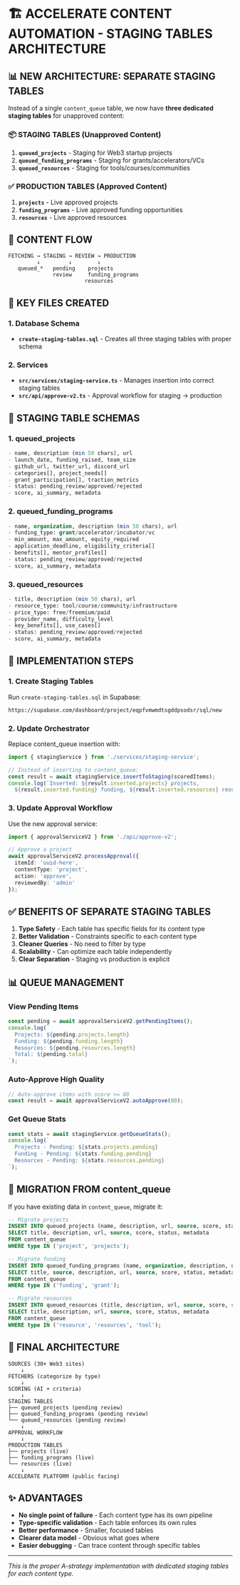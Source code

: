 # 🏗️ ACCELERATE CONTENT AUTOMATION - STAGING TABLES ARCHITECTURE

## 📊 NEW ARCHITECTURE: SEPARATE STAGING TABLES

Instead of a single `content_queue` table, we now have **three dedicated staging tables** for unapproved content:

### 📦 STAGING TABLES (Unapproved Content)
1. **`queued_projects`** - Staging for Web3 startup projects
2. **`queued_funding_programs`** - Staging for grants/accelerators/VCs
3. **`queued_resources`** - Staging for tools/courses/communities

### ✅ PRODUCTION TABLES (Approved Content)
1. **`projects`** - Live approved projects
2. **`funding_programs`** - Live approved funding opportunities
3. **`resources`** - Live approved resources

## 🔄 CONTENT FLOW

```
FETCHING → STAGING → REVIEW → PRODUCTION
         ↓         ↓        ↓
   queued_*   pending    projects
              review     funding_programs
                        resources
```

## 📁 KEY FILES CREATED

### 1. Database Schema
- **`create-staging-tables.sql`** - Creates all three staging tables with proper schema

### 2. Services
- **`src/services/staging-service.ts`** - Manages insertion into correct staging tables
- **`src/api/approve-v2.ts`** - Approval workflow for staging → production

## 🎯 STAGING TABLE SCHEMAS

### 1. queued_projects
```sql
- name, description (min 50 chars), url
- launch_date, funding_raised, team_size
- github_url, twitter_url, discord_url
- categories[], project_needs[]
- grant_participation[], traction_metrics
- status: pending_review/approved/rejected
- score, ai_summary, metadata
```

### 2. queued_funding_programs
```sql
- name, organization, description (min 50 chars), url
- funding_type: grant/accelerator/incubator/vc
- min_amount, max_amount, equity_required
- application_deadline, eligibility_criteria[]
- benefits[], mentor_profiles[]
- status: pending_review/approved/rejected
- score, ai_summary, metadata
```

### 3. queued_resources
```sql
- title, description (min 50 chars), url
- resource_type: tool/course/community/infrastructure
- price_type: free/freemium/paid
- provider_name, difficulty_level
- key_benefits[], use_cases[]
- status: pending_review/approved/rejected
- score, ai_summary, metadata
```

## 🚀 IMPLEMENTATION STEPS

### 1. Create Staging Tables
Run `create-staging-tables.sql` in Supabase:
```bash
https://supabase.com/dashboard/project/eqpfvmwmdtsgddpsodsr/sql/new
```

### 2. Update Orchestrator
Replace content_queue insertion with:
```typescript
import { stagingService } from './services/staging-service';

// Instead of inserting to content_queue:
const result = await stagingService.insertToStaging(scoredItems);
console.log(`Inserted: ${result.inserted.projects} projects, 
  ${result.inserted.funding} funding, ${result.inserted.resources} resources`);
```

### 3. Update Approval Workflow
Use the new approval service:
```typescript
import { approvalServiceV2 } from './api/approve-v2';

// Approve a project
await approvalServiceV2.processApproval({
  itemId: 'uuid-here',
  contentType: 'project',
  action: 'approve',
  reviewedBy: 'admin'
});
```

## ✅ BENEFITS OF SEPARATE STAGING TABLES

1. **Type Safety** - Each table has specific fields for its content type
2. **Better Validation** - Constraints specific to each content type
3. **Cleaner Queries** - No need to filter by type
4. **Scalability** - Can optimize each table independently
5. **Clear Separation** - Staging vs production is explicit

## 📊 QUEUE MANAGEMENT

### View Pending Items
```typescript
const pending = await approvalServiceV2.getPendingItems();
console.log(`
  Projects: ${pending.projects.length}
  Funding: ${pending.funding.length}
  Resources: ${pending.resources.length}
  Total: ${pending.total}
`);
```

### Auto-Approve High Quality
```typescript
// Auto-approve items with score >= 80
const result = await approvalServiceV2.autoApprove(80);
```

### Get Queue Stats
```typescript
const stats = await stagingService.getQueueStats();
console.log(`
  Projects - Pending: ${stats.projects.pending}
  Funding - Pending: ${stats.funding.pending}
  Resources - Pending: ${stats.resources.pending}
`);
```

## 🔧 MIGRATION FROM content_queue

If you have existing data in `content_queue`, migrate it:

```sql
-- Migrate projects
INSERT INTO queued_projects (name, description, url, source, score, status, metadata)
SELECT title, description, url, source, score, status, metadata
FROM content_queue 
WHERE type IN ('project', 'projects');

-- Migrate funding
INSERT INTO queued_funding_programs (name, organization, description, url, source, score, status, metadata)
SELECT title, source, description, url, source, score, status, metadata
FROM content_queue 
WHERE type IN ('funding', 'grant');

-- Migrate resources
INSERT INTO queued_resources (title, description, url, source, score, status, metadata)
SELECT title, description, url, source, score, status, metadata
FROM content_queue 
WHERE type IN ('resource', 'resources', 'tool');
```

## 🎯 FINAL ARCHITECTURE

```
SOURCES (30+ Web3 sites)
    ↓
FETCHERS (categorize by type)
    ↓
SCORING (AI + criteria)
    ↓
STAGING TABLES
├── queued_projects (pending review)
├── queued_funding_programs (pending review)
└── queued_resources (pending review)
    ↓
APPROVAL WORKFLOW
    ↓
PRODUCTION TABLES
├── projects (live)
├── funding_programs (live)
└── resources (live)
    ↓
ACCELERATE PLATFORM (public facing)
```

## ✨ ADVANTAGES

- **No single point of failure** - Each content type has its own pipeline
- **Type-specific validation** - Each table enforces its own rules
- **Better performance** - Smaller, focused tables
- **Clearer data model** - Obvious what goes where
- **Easier debugging** - Can trace content through specific tables

---

*This is the proper A-strategy implementation with dedicated staging tables for each content type.*